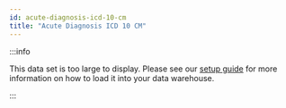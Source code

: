 ```yaml
---
id: acute-diagnosis-icd-10-cm
title: "Acute Diagnosis ICD 10 CM"
---
```



:::info

This data set is too large to display.  Please see our [setup guide](/setup/terminology) for more information on how to load it into your data warehouse.

:::



[//]: # (import { JsonDataTable } from '@site/src/components/JsonDataTable';)

[//]: # (<JsonDataTable  jsonPath="nodes.seed\.readmissions\.readmissions__acute_diagnosis_icd_10_cm.columns" />)

[//]: # (import { CSVDataTable } from '@site/src/components/CSVDataTable';)

[//]: # (<CSVDataTable csvUrl="https://raw.githubusercontent.com/tuva-health/readmissions/main/seeds/readmissions__acute_diagnosis_icd_10_cm.csv" />)